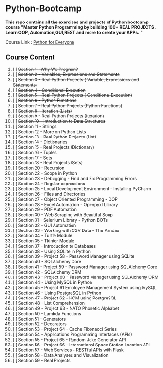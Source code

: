 # Python-Bootcamp

**This repo contains all the exercises and projects of Python bootcamp course "Master Python Programming by building 100+ REAL PROJECTS . Learn OOP, Automation,GUI,REST and more to create your APPs.**
"

Course Link : [Python for Everyone](https://www.udemy.com/course/python-foreveryone/learn/)

## Course Content
1. [ ] ~~Section 1 - Why We Program?~~
2. [ ] ~~Section 2 - Variables, Expressions and Statements~~
3. [ ] ~~Section 3 - Real Python Projects ( Variable, Expressions and Statements)~~
4. [ ] ~~Section 4 - Conditional Execution~~
5. [ ] ~~Section 5 - Real Python Projects ( Conditional Execution)~~
6. [ ] ~~Section 6 - Python Functions~~
7. [ ] ~~Section 7 - Real Python Projects (Python Functions)~~
8. [ ] ~~Section 8 - Iteration (Lists)~~
9. [ ] ~~Section 9 - Real Python Projects (Iteration)~~
10. [ ] ~~Section 10 - Introduction to Data Structures~~
11. [ ] Section 11 - Strings
12. [ ] Section 12 - More on Python Lists
13. [ ] Section 13 - Real Python Projects (List)
14. [ ] Section 14 - Dictionaries
15. [ ] Section 15 - Real Projects (Dictionary)
16. [ ] Section 16 - Tuples
17. [ ] Section 17 - Sets
18. [ ] Section 18 - Real Projects (Sets)
19. [ ] Section 20 - Recursion
20. [ ] Section 22 - Scope in Python
21. [ ] Section 23 - Debugging - Find and Fix Programming Errors
22. [ ] Section 24 - Regular expressions
23. [ ] Section 25 - Local Development Environment - Installing PyCharm
24. [ ] Section 26 - Files and Directories
25. [ ] Section 27 - Object Oriented Programming - OOP
26. [ ] Section 28 - Excel Automation - Openpyxl Library
27. [ ] Section 29 - PDF Automation
28. [ ] Section 30 - Web Scraping with Beautiful Soup
29. [ ] Section 31 - Selenium Library - Python BOTs
30. [ ] Section 32 - GUI Automation
31. [ ] Section 33 - Working with CSV Data - The Pandas
32. [ ] Section 34 - Turtle Module
33. [ ] Section 35 - Tkinter Module
34. [ ] Section 37 - Introduction to Databases
35. [ ] Section 38 - Using SQLite in Python
36. [ ] Section 39 - Project 58 - Password Manager using SQLite
37. [ ] Section 40 - SQLAlchemy Core
38. [ ] Section 41 - Project 59 -  Password Manager using SQLAlchemy Core
39. [ ] Section 42 - SQLAlchemy ORM
40. [ ] Section 43 - Project 60 -  Password Manager using SQLAlchemy ORM
41. [ ] Section 44 -  Using MySQL in Python
42. [ ] Section 45 - Project 61 Employee Management System using MySQL
43. [ ] Section 46 -  Using PostgreSQL in Python
44. [ ] Section 47 -  Project 62 - HCM using PostgreSQL
45. [ ] Section 48 - List Comprehension
46. [ ] Section 49 - Project 63 - NATO Phonetic Alphabet
47. [ ] Section 50 - Lambda Functions
48. [ ] Section 51 - Generators
49. [ ] Section 52 - Decorators
50. [ ] Section 53 - Project 64 - Cache Fibonacci Series
51. [ ] Section 54 - Applications Programming Interfaces (APIs)
52. [ ] Section 55 - Project 65 - Random Joke Generator API
53. [ ] Section 56 - Project 66 - International Space Station Location API
54. [ ] Section 57 - Web Services - RESTful APIs with Flask
55. [ ] Section 58 - Data Analyses and Visualization
56. [ ] Section 59 - Real Projects